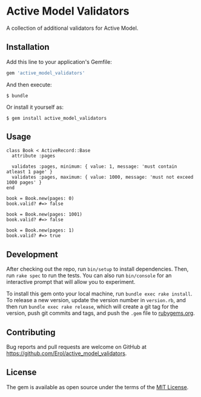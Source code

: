 # Active Model Validators

A collection of additional validators for Active Model.

## Installation

Add this line to your application's Gemfile:

```ruby
gem 'active_model_validators'
```

And then execute:

    $ bundle

Or install it yourself as:

    $ gem install active_model_validators

## Usage

```
class Book < ActiveRecord::Base
  attribute :pages

  validates :pages, minimum: { value: 1, message: 'must contain atleast 1 page' }
  validates :pages, maximum: { value: 1000, message: 'must not exceed 1000 pages' }
end

book = Book.new(pages: 0)
book.valid? #=> false

book = Book.new(pages: 1001)
book.valid? #=> false

book = Book.new(pages: 1)
book.valid? #=> true
```

## Development

After checking out the repo, run `bin/setup` to install dependencies. Then, run `rake spec` to run the tests. You can also run `bin/console` for an interactive prompt that will allow you to experiment.

To install this gem onto your local machine, run `bundle exec rake install`. To release a new version, update the version number in `version.rb`, and then run `bundle exec rake release`, which will create a git tag for the version, push git commits and tags, and push the `.gem` file to [rubygems.org](https://rubygems.org).

## Contributing

Bug reports and pull requests are welcome on GitHub at https://github.com/Erol/active_model_validators.

## License

The gem is available as open source under the terms of the [MIT License](https://opensource.org/licenses/MIT).
